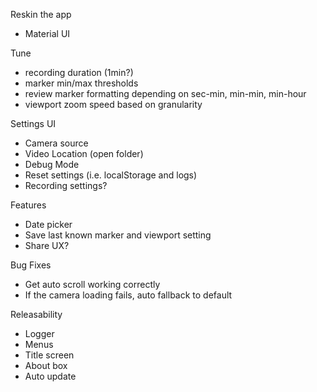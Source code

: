 Reskin the app

-   Material UI

Tune

-   recording duration (1min?)
-   marker min/max thresholds
-   review marker formatting depending on sec-min, min-min, min-hour
-   viewport zoom speed based on granularity

Settings UI

-   Camera source
-   Video Location (open folder)
-   Debug Mode
-   Reset settings (i.e. localStorage and logs)
-   Recording settings?

Features

-   Date picker
-   Save last known marker and viewport setting
-   Share UX?

Bug Fixes

-   Get auto scroll working correctly
-   If the camera loading fails, auto fallback to default

Releasability

-   Logger
-   Menus
-   Title screen
-   About box
-   Auto update
